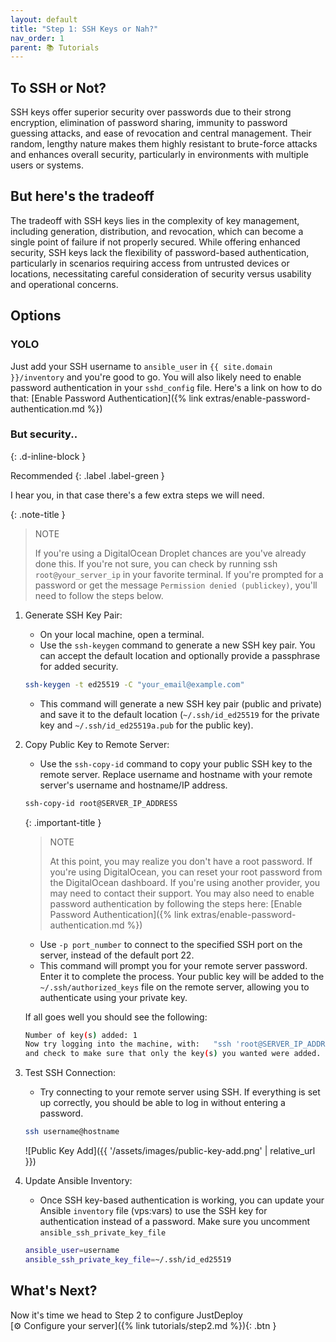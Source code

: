 ```yaml
---
layout: default
title: "Step 1: SSH Keys or Nah?"
nav_order: 1
parent: 📚 Tutorials
---
```

## To SSH or Not?

SSH keys offer superior security over passwords due to their strong encryption, elimination of password sharing, immunity to password guessing attacks, and ease of revocation and central management. Their random, lengthy nature makes them highly resistant to brute-force attacks and enhances overall security, particularly in environments with multiple users or systems.

## But here's the tradeoff

The tradeoff with SSH keys lies in the complexity of key management, including generation, distribution, and revocation, which can become a single point of failure if not properly secured. While offering enhanced security, SSH keys lack the flexibility of password-based authentication, particularly in scenarios requiring access from untrusted devices or locations, necessitating careful consideration of security versus usability and operational concerns.

## Options

### YOLO

Just add your SSH username to `ansible_user` in `{{ site.domain }}/inventory` and you're good to go. You will also likely need to enable password authentication in your `sshd_config` file. Here's a link on how to do that: [Enable Password Authentication]({% link extras/enable-password-authentication.md %})

### But security..
{: .d-inline-block }

Recommended
{: .label .label-green }

I hear you, in that case there's a few extra steps we will need.

{: .note-title }
> NOTE
>
> If you're using a DigitalOcean Droplet chances are you've already done this. If you're not sure, you can check by running ssh `root@your_server_ip` in your favorite terminal. If you're prompted for a password or get the message `Permission denied (publickey)`, you'll need to follow the steps below.

1. Generate SSH Key Pair:

   - On your local machine, open a terminal.
   - Use the `ssh-keygen` command to generate a new SSH key pair. You can accept the default location and optionally provide a passphrase for added security.

    ```bash
    ssh-keygen -t ed25519 -C "your_email@example.com"
    ```

   - This command will generate a new SSH key pair (public and private) and save it to the default location (`~/.ssh/id_ed25519` for the private key and `~/.ssh/id_ed25519a.pub` for the public key).

2. Copy Public Key to Remote Server:

   - Use the `ssh-copy-id` command to copy your public SSH key to the remote server. Replace username and hostname with your remote server's username and hostname/IP address.

    ```bash
    ssh-copy-id root@SERVER_IP_ADDRESS
    ```

   {: .important-title }
   > NOTE
   >
   > At this point, you may realize you don't have a root password. If you're using DigitalOcean, you can reset your root password from the DigitalOcean dashboard. If you're using another provider, you may need to contact their support. You may also need to enable password authentication by following the steps here: [Enable Password Authentication]({% link extras/enable-password-authentication.md %})

   - Use `-p port_number` to connect to the specified SSH port on the server, instead of the default port 22.
   - This command will prompt you for your remote server password. Enter it to complete the process. Your public key will be added to the `~/.ssh/authorized_keys` file on the remote server, allowing you to authenticate using your private key.

   If all goes well you should see the following:

   ```bash
   Number of key(s) added: 1
   Now try logging into the machine, with:   "ssh 'root@SERVER_IP_ADDRESS'"
   and check to make sure that only the key(s) you wanted were added.
   ```

3. Test SSH Connection:

    - Try connecting to your remote server using SSH. If everything is set up correctly, you should be able to log in without entering a password.

    ```bash
    ssh username@hostname
    ```

   ![Public Key Add]({{ '/assets/images/public-key-add.png' | relative_url }})

4. Update Ansible Inventory:

    - Once SSH key-based authentication is working, you can update your Ansible `inventory` file (vps:vars) to use the SSH key for authentication instead of a password. Make sure you uncomment `ansible_ssh_private_key_file`

    ```bash
    ansible_user=username 
    ansible_ssh_private_key_file=~/.ssh/id_ed25519
    ```

## What's Next?

Now it's time we head to Step 2 to configure JustDeploy\
<span class="fs-6 float-right"> 
  [⚙️ Configure your server]({% link tutorials/step2.md %}){: .btn }
</span>
